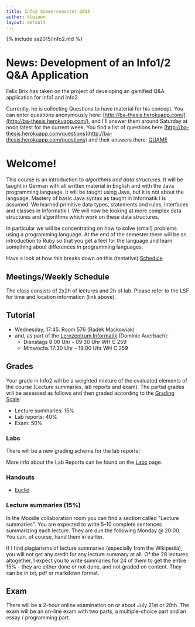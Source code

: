 ```yaml
---
title: Info2 Sommersemester 2015
author: kleinen
layout: default
---
```


{% include ss2015/info2.md %}
# News: Development of an Info1/2 Q&A Application

Felix Brix has taken on the project of developing an gamified Q&A application for Info1 and Info2.

Currently, he is collecting Questions to have material for his concept.
You can enter questions anonymously here: [http://ba-thesis.herokuapp.com/](http://ba-thesis.herokuapp.com/),
and I'll answer them around Saturday at noon latest for the current week.
You find a list of questions here [http://ba-thesis.herokuapp.com/questions](http://ba-thesis.herokuapp.com/questions) and
their answers there: [QUAME](quame.html)



# Welcome!

This course is an introduction to *algorithms and data structures*. It will be taught in German with all written material in English and with the Java programming language. It will be taught using Java, but it is not about the language. Mastery of basic Java syntax as taught in Informatik I is assumed. We learned primitive data types, statements and rules, interfaces and classes in Informatik I. We will now be looking at more complex data structures and algorithms which work on these data structures.

In particular we will be concentrating on how to solve (small) problems using a programming language. At the end of the semester there will be an introduction to
Ruby so that you get a feel for the language and learn something about differences
in programming languages.

Have a look at how this breaks down on this (tentative) [Schedule](schedule).

## Meetings/Weekly Schedule

The class consists of 2x2h of lectures and 2h of lab. Please refer to the LSF for time and location information (link above).

## Tutorial
* Wednesday, 17:45. Room  576 (Radek Mackowiak)
* and, as part of the [Lernzentrum Informatik](http://www.htw-berlin.de/studien-und-weiterbildungsangebot/lernzentren/lernzentrum-informatik/tutorien/) (Dominic Auerbach):
    * Dienstags 8:00 Uhr - 09:30 Uhr WH C 259
    * Mittwochs 17:30 Uhr - 19:00 Uhr WH C 259


## Grades

Your grade in Info2 will be a weighted mixture of the evaluated elements of the course (Lecture summaries, lab reports and exam). The partial grades will be assessed as follows and then graded according to the [Grading Scale]({{site.baseurl}}general/grading-scale.html):

* Lecture summaries: 15%
* Lab reports: 40%
* Exam: 50%

### Labs
There will be a new grading schema for the lab reports!

More info about the Lab Reports can be found on the [Labs](labs) page.

### Handouts

* [Euclid](handouts/euclid.html)

### Lecture summaries (15%)
In the Moodle collaboration room you can find a section called "Lecture summaries". You are expected to write 5-10 complete sentences summarizing each lecture. They are due the following Monday @ 20:00. You can, of course, hand them in earlier.

If I find plagiarisms of lecture summaries (especially from the Wikipedia), you will not get any credit for any lecture summary at all. Of the 28 lectures altogether, I expect you to write summaries for 24 of them to get the entire 15% - they are either done or not done, and not graded on content.
They can be in txt, pdf or markdown format.

## Exam

There will be a 2-hour online examination on or about July 21st or 28th.  The exam will be an on-line exam with two parts, a multiple-choice part and an essay / programming part.

